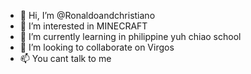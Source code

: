 - 👋 Hi, I’m @Ronaldoandchristiano
- 👀 I’m interested in MINECRAFT
- 🌱 I’m currently learning in philippine yuh chiao school
- 💞️ I’m looking to collaborate on Virgos
- 📫 You cant talk to me
<!---
Ronaldoandchristiano/Ronaldoandchristiano is a ✨ special ✨ repository because its `README.md` (this file) appears on your GitHub profile.
You can click the Preview link to take a look at your changes.
--->
